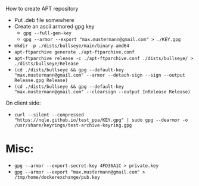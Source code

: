 How to create APT repository
* Put .deb file somewhere
* Create an ascii armored gpg key
    * `gpg --full-gen-key`
    * `gpg --armor --export "max.mustermann@gmail.com" > ./KEY.gpg`
* `mkdir -p ./dists/bullseye/main/binary-amd64`
* `apt-ftparchive generate ./apt-ftparchive.conf`
* `apt-ftparchive release -c ./apt-ftparchive.conf ./dists/bullseye/ > ./dists/bullseye/Release`
* `(cd ./dists/bullseye && gpg --default-key "max.mustermann@gmail.com" --armor --detach-sign --sign --output Release.gpg Release)`
* `(cd ./dists/bullseye && gpg --default-key "max.mustermann@gmail.com" --clearsign --output InRelease Release)`

On client side:
* `curl --silent --compressed "https://nqle.github.io/test_ppa/KEY.gpg" | sudo gpg --dearmor -o /usr/share/keyrings/test-archive-keyring.gpg`

# Misc:
* `gpg --armor --export-secret-key 4FD36A1C > private.key`
* `gpg --armor --export "max.mustermann@gmail.com" > /tmp/home/dockerexchange/pub.key`
